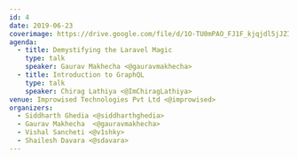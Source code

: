```yaml
---
id: 4
date: 2019-06-23
coverimage: https://drive.google.com/file/d/1O-TU0mPAO_FJ1F_kjqjdl5jJZIRHxWSF/preview
agenda:
  - title: Demystifying the Laravel Magic
    type: talk
    speaker: Gaurav Makhecha <@gauravmakhecha>
  - title: Introduction to GraphQL
    type: talk
    speaker: Chirag Lathiya <@ImChiragLathiya>
venue: Improwised Technologies Pvt Ltd <@improwised>
organizers:
  - Siddharth Ghedia <@siddharthghedia>
  - Gaurav Makhecha  <@gauravmakhecha>
  - Vishal Sancheti <@v1shky>
  - Shailesh Davara <@sdavara>
---
```

